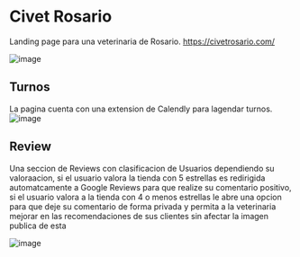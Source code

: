 # Civet Rosario

Landing page para una veterinaria de Rosario. 
https://civetrosario.com/

![image](https://github.com/santipdmonte/CIVetRosario-LandingPage-Tailwind/assets/102166963/c459ed23-1a4d-4ef5-91e2-f5d2cf58deea)

## Turnos
La pagina cuenta con una extension de Calendly para lagendar turnos.
![image](https://github.com/santipdmonte/CIVetRosario-LandingPage-Tailwind/assets/102166963/07d1267c-7677-4de1-a65f-b071d544fde5)


## Review
Una seccion de Reviews con clasificacion de Usuarios dependiendo su valoraacion,
si el usuario valora la tienda con 5 estrellas es redirigida automatcamente a Google Reviews para que realize su comentario positivo,
si el usuario valora a la tienda con 4 o menos estrellas le abre una opcion para que deje su comentario de forma privada y 
permita a la veterinaria mejorar en las recomendaciones de sus clientes sin afectar la imagen publica de esta

![image](https://github.com/santipdmonte/CIVetRosario-LandingPage-Tailwind/assets/102166963/91994f08-7ade-408a-9f56-11fac9468ffe)

